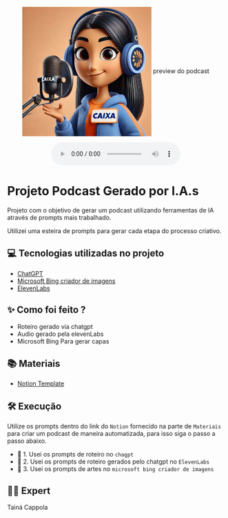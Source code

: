 <p align="center">
<img 
    src="./assets/imagem podcast.jpg"
    width="300"

<p align="center">
    preview do podcast
</p>

<div align="center">
    <audio src="output/podcast_editado.MP3" controls title="Podcast editado"></audio>
</div>

# Projeto Podcast Gerado por I.A.s

Projeto com o objetivo de gerar um podcast utilizando ferramentas de IA através de prompts mais trabalhado.

Utilizei uma esteira de prompts para gerar cada etapa do processo criativo.

## 💻 Tecnologias utilizadas no projeto

- [ChatGPT](https://chat.openai.com/) 
- [Microsoft Bing criador de imagens](https://copilot.microsoft.com/)
- [ElevenLabs](https://beta.elevenlabs.io/)

## ✨ Como foi feito ?

- Roteiro gerado via chatgpt
- Audio gerado pela elevenLabs
- Microsoft Bing Para gerar capas

## 📚 Materiais

- [Notion Template](https://helpful-jump-17b.notion.site/PAS-Podcast-AI-Studio-210489e15d7a4a73b743bb159e45d06f?pvs=4)

## 🛠️ Execução

Utilize os prompts dentro do link do `Notion` fornecido na parte de `Materiais` para criar um podcast de maneira automatizada, para isso siga o passo a passo abaixo.

- 🤖 1. Usei os prompts de roteiro no `chagpt`
- 🤖 2. Usei os prompts de roteiro gerados pelo chatgpt no  `ElevenLabs`
- 🤖 3. Usei os prompts de artes no `microsoft bing criador de imagens`

## 👨‍💻 Expert

Tainá Cappola
